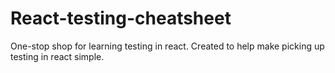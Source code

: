 # React-testing-cheatsheet
One-stop shop for learning testing in react. Created to help make picking up testing in react simple.
